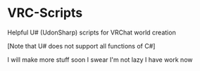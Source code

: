 # VRC-Scripts

Helpful U# (UdonSharp) scripts for VRChat world creation 

[Note that U# does not support all functions of C#]

I will make more stuff soon I swear I'm not lazy I have work now
